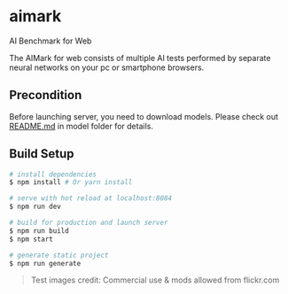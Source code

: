 
# aimark

AI Benchmark for Web

The AIMark for web consists of multiple AI tests performed by separate neural networks on your pc or smartphone browsers.

## Precondition

Before launching server, you need to download models. Please check out [README.md](static/model/README.md) in model folder for details.

## Build Setup

``` bash
# install dependencies
$ npm install # Or yarn install

# serve with hot reload at localhost:8084
$ npm run dev

# build for production and launch server
$ npm run build
$ npm start

# generate static project
$ npm run generate
```

> Test images credit: Commercial use & mods allowed from flickr.com